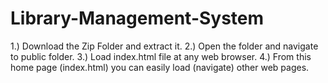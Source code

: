 # Library-Management-System

1.) Download the Zip Folder and extract it.
2.) Open the folder and navigate to public folder.
3.) Load index.html file at any web browser.
4.) From this home page (index.html) you can easily load (navigate) other web pages.
